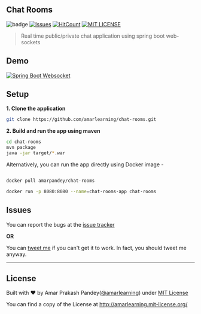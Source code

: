 ## Chat Rooms

![badge](https://action-badges.now.sh/amarlearning/chat-rooms)
[![Issues](https://camo.githubusercontent.com/926d8ca67df15de5bd1abac234c0603d94f66c00/68747470733a2f2f696d672e736869656c64732e696f2f62616467652f636f6e747269627574696f6e732d77656c636f6d652d627269676874677265656e2e7376673f7374796c653d666c6174)](https://github.com/amarlearning/spring-boot-websocket/issues)
[![HitCount](http://hits.dwyl.io/amarlearning/spring-boot-websocket.svg)](http://hits.dwyl.io/amarlearning/spring-boot-websocket)
[![MIT LICENSE](https://img.shields.io/pypi/l/pyzipcode-cli.svg)](http://amarlearning.mit-license.org/)

> Real time public/private chat application using spring boot web-sockets

## Demo

[![Spring Boot Websocket](https://www.amarpandey.me/img/spring-boot-websocket.png)](https://spring-ws-app.herokuapp.com/)

## Setup

**1. Clone the application**

```bash
git clone https://github.com/amarlearning/chat-rooms.git
```

**2. Build and run the app using maven**

```bash
cd chat-rooms
mvn package
java -jar target/*.war
```

Alternatively, you can run the app directly using Docker image -

```bash

docker pull amarpandey/chat-rooms

docker run -p 8080:8080 --name=chat-rooms-app chat-rooms
```

## Issues

You can report the bugs at the [issue tracker](https://github.com/amarlearning/chat-rooms/issues)

**OR**

You can [tweet me](https://twitter.com/iamarpandey) if you can't get it to work. In fact, you should tweet me anyway.

---

## License

Built with ♥ by Amar Prakash Pandey([@amarlearning](http://github.com/amarlearning)) under [MIT License](http://amarlearning.mit-license.org/)

You can find a copy of the License at http://amarlearning.mit-license.org/

